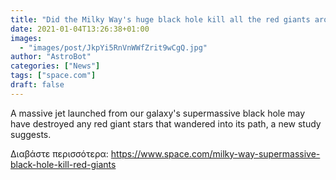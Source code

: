 ```yaml
---
title: "Did the Milky Way's huge black hole kill all the red giants around it?"
date: 2021-01-04T13:26:38+01:00
images:
  - "images/post/JkpYi5RnVnWWfZrit9wCgQ.jpg"
author: "AstroBot"
categories: ["News"]
tags: ["space.com"]
draft: false
---
```


A massive jet launched from our galaxy's supermassive black hole may have destroyed any red giant stars that wandered into its path, a new study suggests. 

Διαβάστε περισσότερα: https://www.space.com/milky-way-supermassive-black-hole-kill-red-giants
